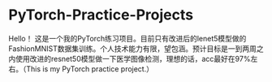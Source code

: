 # PyTorch-Practice-Projects
Hello！
这是一个我的PyTorch练习项目。目前只有改进后的lenet5模型做的FashionMNIST数据集训练。个人技术能力有限，望包涵。预计目标是一到两周之内使用改进的resnet50模型做一下医学图像检测，理想的话，acc最好在97%左右。（This is my PyTorch practice project.）
